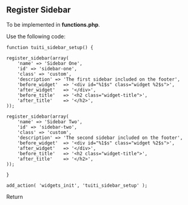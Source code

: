 ## Register Sidebar

To be implemented in **functions.php**.

Use the following code:



    function tuiti_sidebar_setup() {

    register_sidebar(array(
        'name' => 'Sidebar One',
        'id' => 'sidebar-one',
        'class' => 'custom',
        'description' => 'The first sidebar included on the footer',
        'before_widget'  => '<div id="%1$s" class="widget %2$s">',
        'after_widget'   => '</div>',
        'before_title'   => '<h2 class="widget-title">',
        'after_title'    => '</h2>',
    ));

    register_sidebar(array(
        'name' => 'Sidebar Two',
        'id' => 'sidebar-two',
        'class' => 'custom',
        'description' => 'The second sidebar included on the footer',
        'before_widget'  => '<div id="%1$s" class="widget %2$s">',
        'after_widget'   => '</div>',
        'before_title'   => '<h2 class="widget-title">',
        'after_title'    => '</h2>',
    ));

    }

    add_action( 'widgets_init', 'tuiti_sidebar_setup' );
    
    

Return


